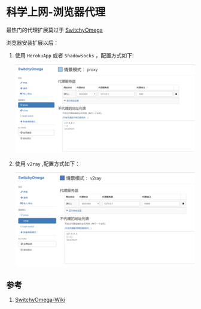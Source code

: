 # 科学上网-浏览器代理

最热门的代理扩展莫过于 [SwitchyOmega](https://github.com/FelisCatus/SwitchyOmega/releases)

浏览器安装扩展以后：
1. 使用 `HerokuApp` 或者 `Shadowsocks` ，配置方式如下:

    ![配置](/Images/Linux/3种常用且稳定的梯子/outside_02.png '配置')

1. 使用 `v2ray` ,配置方式如下：

    ![配置](/Images/Linux/3种常用且稳定的梯子/outside_03.png '配置')


## 参考
1. [SwitchyOmega-Wiki](https://github.com/FelisCatus/SwitchyOmega/wiki)